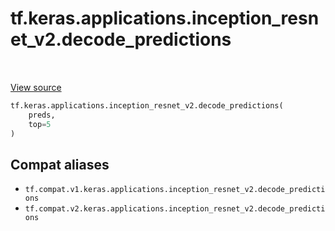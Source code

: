 <div itemscope itemtype="http://developers.google.com/ReferenceObject">
<meta itemprop="name" content="tf.keras.applications.inception_resnet_v2.decode_predictions" />
<meta itemprop="path" content="Stable" />
</div>

# tf.keras.applications.inception_resnet_v2.decode_predictions

<!-- Insert buttons and diff -->

<table class="tfo-notebook-buttons tfo-api" align="left">
</table>

<a target="_blank" href="/code/stable/tensorflow/python/keras/applications/inception_resnet_v2.py">View source</a>





``` python
tf.keras.applications.inception_resnet_v2.decode_predictions(
    preds,
    top=5
)
```



<!-- Placeholder for "Used in" -->


## Compat aliases

* `tf.compat.v1.keras.applications.inception_resnet_v2.decode_predictions`
* `tf.compat.v2.keras.applications.inception_resnet_v2.decode_predictions`


